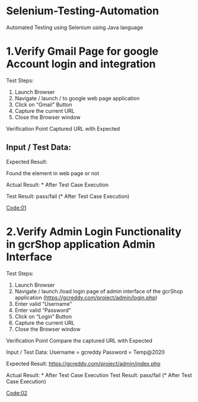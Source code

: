 # Selenium-Testing-Automation
Automated Testing using Selenium using Java language

# 1.Verify Gmail Page for google Account login and integration
Test Steps:
1. Launch Browser
2. Navigate / launch / to google web page application
3. Click on “Gmail” Button
4. Capture the current URL
5. Close the Browser window

Verification Point
Captured URL with Expected

Input / Test Data:
 --------------
 
Expected Result:

Found the element in web page or not

Actual Result: * After Test Case Execution

Test Result: pass/fail (* After Test Case Execution)

[Code:01](https://github.com/Saurabh2509/Selenium-Testing-Automation/blob/main/Gmail_Testing.java)



# 2.Verify Admin Login Functionality in gcrShop application Admin Interface

Test Steps:
1. Launch Browser
2. Navigate / launch /load login page of admin interface of the gcrShop application (https://gcreddy.com/project/admin/login.php)
3. Enter valid “Username”
4. Enter valid “Password”
5. Click on “Login” Button
6. Capture the current URL
7. Close the Browser window

Verification Point
Compare the captured URL with Expected

Input / Test Data:
Username = gcreddy
Password = Temp@2020

Expected Result:
https://gcreddy.com/project/admin/index.php

Actual Result: * After Test Case Execution
Test Result: pass/fail (* After Test Case Execution)

[Code:02](https://github.com/Saurabh2509/Selenium-Testing-Automation/blob/main/gcery-web.java)


